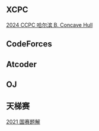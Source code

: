 ## XCPC

[2024 CCPC 哈尔滨 B. Concave Hull](Solution/XCPC/24_CCPC_Harbin_B)



## CodeForces



## Atcoder



## OJ



## 天梯赛

[2021 国赛题解](Solution/GPLT/2021_final)

